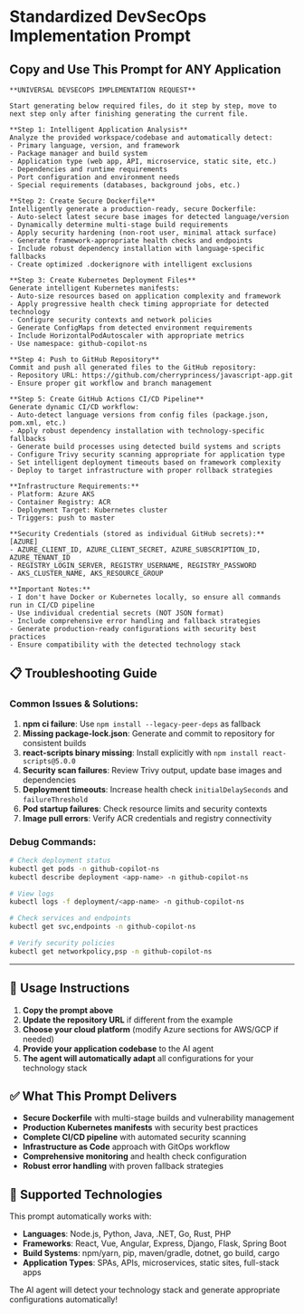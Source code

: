 # Standardized DevSecOps Implementation Prompt

## Copy and Use This Prompt for ANY Application

```
**UNIVERSAL DEVSECOPS IMPLEMENTATION REQUEST**

Start generating below required files, do it step by step, move to next step only after finishing generating the current file.

**Step 1: Intelligent Application Analysis**
Analyze the provided workspace/codebase and automatically detect:
- Primary language, version, and framework
- Package manager and build system  
- Application type (web app, API, microservice, static site, etc.)
- Dependencies and runtime requirements
- Port configuration and environment needs
- Special requirements (databases, background jobs, etc.)

**Step 2: Create Secure Dockerfile**
Intelligently generate a production-ready, secure Dockerfile:
- Auto-select latest secure base images for detected language/version
- Dynamically determine multi-stage build requirements
- Apply security hardening (non-root user, minimal attack surface)
- Generate framework-appropriate health checks and endpoints
- Include robust dependency installation with language-specific fallbacks
- Create optimized .dockerignore with intelligent exclusions

**Step 3: Create Kubernetes Deployment Files**
Generate intelligent Kubernetes manifests:
- Auto-size resources based on application complexity and framework
- Apply progressive health check timing appropriate for detected technology
- Configure security contexts and network policies
- Generate ConfigMaps from detected environment requirements
- Include HorizontalPodAutoscaler with appropriate metrics
- Use namespace: github-copilot-ns

**Step 4: Push to GitHub Repository**
Commit and push all generated files to the GitHub repository:
- Repository URL: https://github.com/cherryprincess/javascript-app.git
- Ensure proper git workflow and branch management

**Step 5: Create GitHub Actions CI/CD Pipeline**
Generate dynamic CI/CD workflow:
- Auto-detect language versions from config files (package.json, pom.xml, etc.)
- Apply robust dependency installation with technology-specific fallbacks
- Generate build processes using detected build systems and scripts
- Configure Trivy security scanning appropriate for application type
- Set intelligent deployment timeouts based on framework complexity
- Deploy to target infrastructure with proper rollback strategies

**Infrastructure Requirements:**
- Platform: Azure AKS
- Container Registry: ACR
- Deployment Target: Kubernetes cluster
- Triggers: push to master

**Security Credentials (stored as individual GitHub secrets):**
[AZURE]
- AZURE_CLIENT_ID, AZURE_CLIENT_SECRET, AZURE_SUBSCRIPTION_ID, AZURE_TENANT_ID
- REGISTRY_LOGIN_SERVER, REGISTRY_USERNAME, REGISTRY_PASSWORD
- AKS_CLUSTER_NAME, AKS_RESOURCE_GROUP

**Important Notes:**
- I don't have Docker or Kubernetes locally, so ensure all commands run in CI/CD pipeline
- Use individual credential secrets (NOT JSON format)
- Include comprehensive error handling and fallback strategies
- Generate production-ready configurations with security best practices
- Ensure compatibility with the detected technology stack
```

## 📋 Troubleshooting Guide

### Common Issues & Solutions:
1. **npm ci failure**: Use `npm install --legacy-peer-deps` as fallback
2. **Missing package-lock.json**: Generate and commit to repository for consistent builds
3. **react-scripts binary missing**: Install explicitly with `npm install react-scripts@5.0.0`
4. **Security scan failures**: Review Trivy output, update base images and dependencies
5. **Deployment timeouts**: Increase health check `initialDelaySeconds` and `failureThreshold`
6. **Pod startup failures**: Check resource limits and security contexts
7. **Image pull errors**: Verify ACR credentials and registry connectivity

### Debug Commands:
```bash
# Check deployment status
kubectl get pods -n github-copilot-ns
kubectl describe deployment <app-name> -n github-copilot-ns

# View logs
kubectl logs -f deployment/<app-name> -n github-copilot-ns

# Check services and endpoints
kubectl get svc,endpoints -n github-copilot-ns

# Verify security policies
kubectl get networkpolicy,psp -n github-copilot-ns
```

---

## 🎯 Usage Instructions

1. **Copy the prompt above**
2. **Update the repository URL** if different from the example
3. **Choose your cloud platform** (modify Azure sections for AWS/GCP if needed)
4. **Provide your application codebase** to the AI agent
5. **The agent will automatically adapt** all configurations for your technology stack

## ✅ What This Prompt Delivers

- **Secure Dockerfile** with multi-stage builds and vulnerability management
- **Production Kubernetes manifests** with security best practices
- **Complete CI/CD pipeline** with automated security scanning
- **Infrastructure as Code** approach with GitOps workflow
- **Comprehensive monitoring** and health check configuration
- **Robust error handling** with proven fallback strategies

## 🚀 Supported Technologies

This prompt automatically works with:
- **Languages**: Node.js, Python, Java, .NET, Go, Rust, PHP
- **Frameworks**: React, Vue, Angular, Express, Django, Flask, Spring Boot
- **Build Systems**: npm/yarn, pip, maven/gradle, dotnet, go build, cargo
- **Application Types**: SPAs, APIs, microservices, static sites, full-stack apps

The AI agent will detect your technology stack and generate appropriate configurations automatically!
